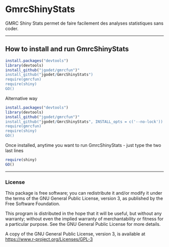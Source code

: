 # GmrcShinyStats

GMRC Shiny Stats permet de faire facilement des analyses statistiques sans coder.

---
## How to install and run GmrcShinyStats

```r
install.packages("devtools")
library(devtools)
install_github("jgodet/gmrcfun")"
install_github("jgodet/GmrcShinyStats")
require(gmrcfun)
require(shiny)
GO()
```


Alternative way
```r
install.packages("devtools")
library(devtools)
install_github("jgodet/gmrcfun")"
install_github("jgodet/GmrcShinyStats", INSTALL_opts = c('--no-lock'))
require(gmrcfun)
require(shiny)
GO()
```

Once installed, anytime you want to run GmrcShinyStats - just type the two last lines
```r
require(shiny)
GO()
```

---
### License

This package is free software; you can redistribute it and/or modify it
under the terms of the GNU General Public License, version 3, as
published by the Free Software Foundation.

This program is distributed in the hope that it will be useful, but
without any warranty; without even the implied warranty of
merchantability or fitness for a particular purpose.  See the GNU
General Public License for more details.

A copy of the GNU General Public License, version 3, is available at
<https://www.r-project.org/Licenses/GPL-3>
